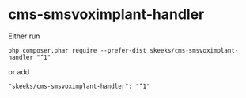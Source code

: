 # cms-smsvoximplant-handler

Either run

```
php composer.phar require --prefer-dist skeeks/cms-smsvoximplant-handler "^1"
```

or add

```
"skeeks/cms-smsvoximplant-handler": "^1"
```
